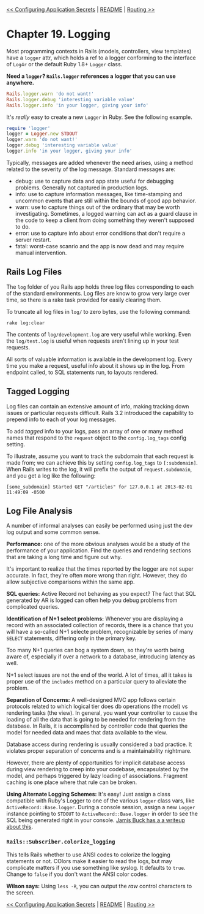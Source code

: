 [&lt;&lt; Configuring Application Secrets](ch18-configuring-application-secrets.md) | [README](README.md) | [Routing &gt;&gt;](ch20-routing.md)

# Chapter 19. Logging

Most programming contexts in Rails (models, controllers, view templates) have a
`logger` attr, which holds a ref to a logger conforming to the interface of
`Log4r` or the default Ruby 1.8+ `Logger` class.

**Need a `logger`? `Rails.logger` references a logger that you can use anywhere.**

```ruby
Rails.logger.warn 'do not want!'
Rails.logger.debug 'interesting variable value'
Rails.logger.info 'in your logger, giving your info'
```

It's _really_ easy to create a new `Logger` in Ruby. See the following example.

```ruby
require 'logger'
logger = Logger.new STDOUT
logger.warn 'do not want!'
logger.debug 'interesting variable value'
logger.info 'in your logger, giving your info'
```

Typically, messages are added whenever the need arises, using a method related
to the severity of the log message. Standard messages are:

+ debug: use to capture data and app state useful for debugging problems.
  Generally not captured in production logs.
+ info: use to capture information messages, like time-stamping and uncommon
  events that are still within the bounds of good app behavior.
+ warn: use to capture things out of the ordinary that may be worth investigating.
  Sometimes, a logged warning can act as a guard clause in the code to keep a
  client from doing something they weren't supposed to do.
+ error: use to capture info about error conditions that don't require a server
  restart.
+ fatal: worst-case scanrio and the app is now dead and may require manual
  intervention.

## Rails Log Files

The `log` folder of you Rails app holds three log files corresponding to each
of the standard environments. Log files are know to grow very large over time,
so there is a rake task provided for easily clearing them.

To truncate all log files in `log/` to zero bytes, use the following command:

```
rake log:clear
```

The contents of `log/development.log` are very useful while working. Even the
`log/test.log` is useful when requests aren't lining up in your test requests.

All sorts of valuable information is available in the development log. Every time
you make a request, useful info about it shows up in the log. From endpoint called,
to SQL statements run, to layouts rendered.

## Tagged Logging

Log files can contain an extensive amount of info, making tracking down issues or
particular requests difficult. Rails 3.2 introduced the capability to prepend info
to each of your log messages.

To add _tagged_ info to your logs, pass an array of one or many method names that
respond to the `request` object to the `config.log_tags` config setting.

To illustrate, assume you want to track the subdomain that each request is made
from; we can achieve this by setting `config.log_tags` to `[:subdomain]`. When
Rails writes to the log, it will prefix the output of `request.subdomain`, and you
get a log like the following:

```
[some_subdomain] Started GET "/articles" for 127.0.0.1 at 2013-02-01 11:49:09 -0500
```

## Log File Analysis

A number of informal analyses can easily be performed using just the dev log output
and some common sense.

**Performance:** one of the more obvious analyses would be a study of the performance
of your application. Find the queries and rendering sections that are taking a long
time and figure out why.

It's important to realize that the times reported by the logger are not super
accurate. In fact, they're often more wrong than right. However, they do allow
subjective comparisons within the same app.

**SQL queries:** Active Record not behaving as you expect? The fact that SQL
generated by AR is logged can often help you debug problems from complicated
queries.

**Identification of N+1 select problems:** Whenever you are displaying a record
with an associated collection of records, there is a chance that you will have
a so-called N+1 selecte problem, recognizable by series of many `SELECT` statements,
differing only in the primary key.

Too many N+1 queries can bog a system down, so they're worth being aware of,
especially if over a network to a database, introducing latency as well.

N+1 select issues are not the end of the world. A lot of times, all it takes is
proper use of the `includes` method on a particular query to alleviate the problem.

**Separation of Concerns:** A well-designed MVC app follows certain protocols
related to which logical tier does db operations (the model) vs rendering tasks
(the view). In general, you want your controller to cause the loading of all the
data that is going to be needed for rendering from the database. In Rails, it is
accomplished by controller code that queries the model for needed data and maes
that data available to the view.

Database access during rendering is usually considered a bad practice. It violates
proper separation of concerns and is a maintainability nightmare.

However, there are plenty of opportunities for implicit database access during
view rendering to creep into your codebase, encapsulated by the model, and perhaps
triggered by lazy loading of associations. Fragment caching is one place where
that rule can be broken.

**Using Alternate Logging Schemes:** It's easy! Just assign a class compatible
with Ruby's Logger to one of the various `logger` class vars, like
`ActiveRecord::Base.logger`. During a console session, assign a new `Logger`
instance pointing to `STDOUT` to `ActiveRecord::Base.logger` in order to see the
SQL being generated right in your console. [Jamis Buck has a a writeup about this][watching-ar].

### `Rails::Subscriber.colorize_logging`

This tells Rails whether to use ANSI codes to colorize the logging statements or
not. COlors make it easier to read the logs, but may complicate matters if you use
something like syslog. It defaults to `true`. Change to `false` if you don't want
the ANSI color codes.

**Wilson says:** Using `less -R`, you can output the _raw_ control characters to
the  screen.

[&lt;&lt; Configuring Application Secrets](ch18-configuring-application-secrets.md) | [README](README.md) | [Routing &gt;&gt;](ch20-routing.md)

[watching-ar]: http://weblog.jamisbuck.org/2007/1/31/more-on-watching-activerecord
